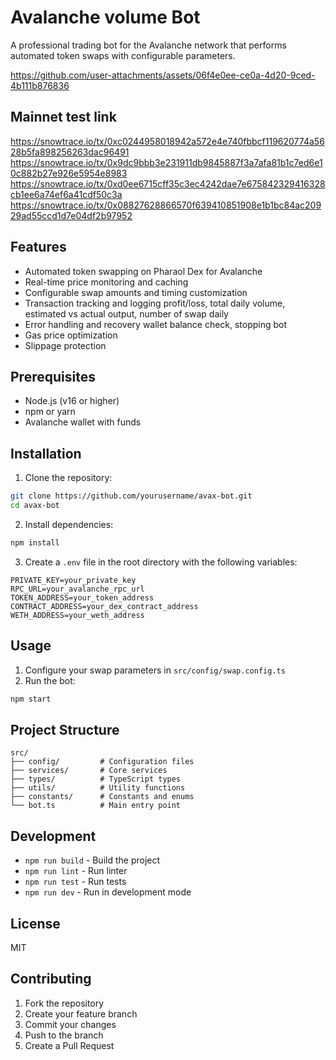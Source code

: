 # Avalanche volume Bot

A professional trading bot for the Avalanche network that performs automated token swaps with configurable parameters.

https://github.com/user-attachments/assets/06f4e0ee-ce0a-4d20-9ced-4b111b876836
## Mainnet test link
https://snowtrace.io/tx/0xc0244958018942a572e4e740fbbcf119620774a5628b5fa898256263dac96491
https://snowtrace.io/tx/0x9dc9bbb3e231911db9845887f3a7afa81b1c7ed6e10c882b27e926e5954e8983
https://snowtrace.io/tx/0xd0ee6715cff35c3ec4242dae7e675842329416328cb1ee6a74ef6a41cdf50c3a
https://snowtrace.io/tx/0x08827628866570f639410851908e1b1bc84ac20929ad55ccd1d7e04df2b97952

## Features

- Automated token swapping on Pharaol Dex for Avalanche
- Real-time price monitoring and caching
- Configurable swap amounts and timing
customization
- Transaction tracking and logging
 profit/loss, total daily volume, estimated vs actual output, number of swap daily
- Error handling and recovery
wallet balance check, stopping bot
- Gas price optimization
- Slippage protection

## Prerequisites

- Node.js (v16 or higher)
- npm or yarn
- Avalanche wallet with funds

## Installation

1. Clone the repository:
```bash
git clone https://github.com/yourusername/avax-bot.git
cd avax-bot
```

2. Install dependencies:
```bash
npm install
```

3. Create a `.env` file in the root directory with the following variables:
```env
PRIVATE_KEY=your_private_key
RPC_URL=your_avalanche_rpc_url
TOKEN_ADDRESS=your_token_address
CONTRACT_ADDRESS=your_dex_contract_address
WETH_ADDRESS=your_weth_address
```

## Usage

1. Configure your swap parameters in `src/config/swap.config.ts`
2. Run the bot:
```bash
npm start
```

## Project Structure

```
src/
├── config/         # Configuration files
├── services/       # Core services
├── types/          # TypeScript types
├── utils/          # Utility functions
├── constants/      # Constants and enums
└── bot.ts          # Main entry point
```

## Development

- `npm run build` - Build the project
- `npm run lint` - Run linter
- `npm run test` - Run tests
- `npm run dev` - Run in development mode

## License

MIT

## Contributing

1. Fork the repository
2. Create your feature branch
3. Commit your changes
4. Push to the branch
5. Create a Pull Request 
